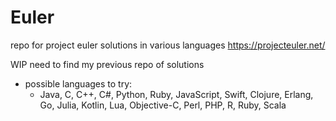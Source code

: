 # Euler
repo for project euler solutions in various languages
https://projecteuler.net/

WIP need to find my previous repo of solutions
    

- possible languages to try:
    - Java, C, C++, C#, Python, Ruby, JavaScript, Swift, Clojure, Erlang, Go, Julia, Kotlin, Lua, Objective-C, Perl, PHP, R, Ruby, Scala